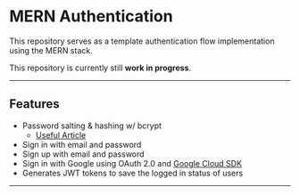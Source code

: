 # MERN Authentication

This repository serves as a template authentication flow implementation using the MERN stack.

This repository is currently still **work in progress**.

---

## Features

- Password salting & hashing w/ bcrypt
  - [Useful Article](https://heynode.com/blog/2020-04/salt-and-hash-passwords-bcrypt/)
- Sign in with email and password
- Sign up with email and password
- Sign in with Google using OAuth 2.0 and [Google Cloud SDK](https://cloud.google.com/sdk)
- Generates JWT tokens to save the logged in status of users

---
